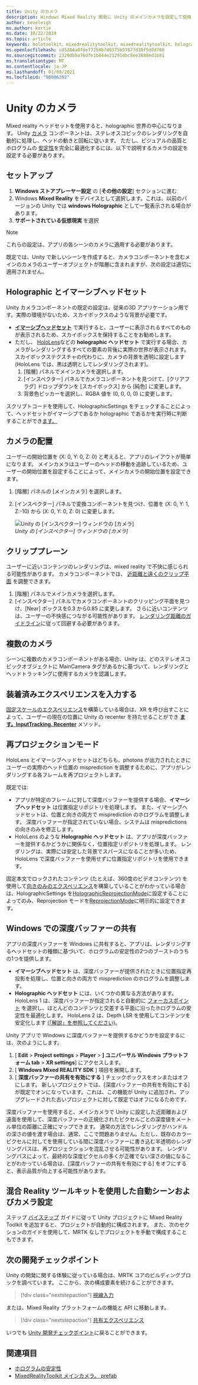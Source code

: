 ```yaml
---
title: Unity のカメラ
description: Windows Mixed Reality 開発に Unity のメインカメラを設定して使用し、holographic のレンダリングを実行する方法について説明します。
author: keveleigh
ms.author: kurtie
ms.date: 10/22/2019
ms.topic: article
keywords: holotoolkit、mixedrealitytoolkit、mixedrealitytoolkit、holographic レンダリング、holographic、イマーシブ、フォーカスポイント、深度バッファー、方向専用、位置指定、不透明、透明、クリップ、混合 reality ヘッドセット、windows mixed reality ヘッドセット、仮想現実ヘッドセット
ms.openlocfilehash: cd5284a8fdef7254b7d0375b57877d30f5d0d708
ms.sourcegitcommit: 2329db5a76dfe1b844e21291dbc8ee3888ed1b81
ms.translationtype: MT
ms.contentlocale: ja-JP
ms.lasthandoff: 01/08/2021
ms.locfileid: "98006392"
---
```

# <a name="camera-in-unity"></a>Unity のカメラ

Mixed reality ヘッドセットを使用すると、holographic 世界の中心になります。 Unity [カメラ](https://docs.unity3d.com/Manual/class-Camera.html) コンポーネントは、ステレオスコピックのレンダリングを自動的に処理し、ヘッドの動きと回転に従います。 ただし、ビジュアルの品質とホログラムの [安定性](../platform-capabilities-and-apis/hologram-stability.md)を完全に最適化するには、以下で説明するカメラの設定を設定する必要があります。

## <a name="setup"></a>セットアップ

1. **Windows ストアプレーヤー設定** の [**その他の設定**] セクションに進む
2. Windows **Mixed Reality** をデバイスとして選択します。これは、以前のバージョンの Unity では **windows Holographic** として一覧表示される場合があります。
3. **サポートされている仮想現実** を選択

>[!NOTE]
>これらの設定は、アプリの各シーンのカメラに適用する必要があります。
>
>既定では、Unity で新しいシーンを作成すると、カメラコンポーネントを含むメインのカメラのユーザーオブジェクトが階層に含まれますが、次の設定は適切に適用されません。

## <a name="holographic-vs-immersive-headsets"></a>Holographic とイマーシブヘッドセット

Unity カメラコンポーネントの既定の設定は、従来の3D アプリケーション用です。実際の環境がないため、スカイボックスのような背景が必要です。

* **[イマーシブヘッドセット](../../discover/immersive-headset-hardware-details.md)** で実行すると、ユーザーに表示されるすべてのものが表示されるため、スカイボックスを保持することをお勧めします。
* ただし、 [HoloLens](../../hololens-hardware-details.md)などの **holographic ヘッドセット** で実行する場合、カメラがレンダリングするすべての要素の背後に実際の世界が表示されます。 スカイボックステクスチャの代わりに、カメラの背景を透明に設定します (HoloLens では、黒は透明としてレンダリングされます)。
    1. [階層] パネルでメインカメラを選択します。
    2. [インスペクター] パネルでカメラコンポーネントを見つけて、[クリアフラグ] ドロップダウンを [スカイボックス] から [純色] に変更します。
    3. 背景色ピッカーを選択し、RGBA 値を (0, 0, 0, 0) に変更します。

スクリプトコードを使用して、HolographicSettings をチェックすることによって、ヘッドセットがイマーシブであるか holographic であるかを実行時に判断することができ[ます。](https://docs.unity3d.com/ScriptReference/XR.WSA.HolographicSettings.IsDisplayOpaque.html)

## <a name="positioning-the-camera"></a>カメラの配置

ユーザーの開始位置を (X: 0, Y: 0, Z: 0) と考えると、アプリのレイアウトが簡単になります。 メインカメラはユーザーのヘッドの移動を追跡しているため、ユーザーの開始位置を設定することによって、メインカメラの開始位置を設定できます。

1. [階層] パネルの [メインカメラ] を選択します。
2. [インスペクター] パネルで変換コンポーネントを見つけ、位置を (X: 0, Y: 1, Z:-10) から (X: 0, Y: 0, Z: 0) に変更します。

   ![Unity の [インスペクター] ウィンドウの [カメラ]](images/maincamera-350px.png)  
   *Unity の [インスペクター] ウィンドウの [カメラ]*

## <a name="clip-planes"></a>クリッププレーン

ユーザーに近いコンテンツのレンダリングは、mixed reality で不快に感じられる可能性があります。 カメラコンポーネントでは、 [近距離と遠くのクリップ平面](../platform-capabilities-and-apis/hologram-stability.md#hologram-render-distances) を調整できます。

1. [階層] パネルでメインカメラを選択します。
2. [インスペクター] パネルでカメラコンポーネントのクリッピング平面を見つけ、[Near] ボックスを0.3 から0.85 に変更します。 さらに近いコンテンツは、ユーザーの不快感につながる可能性があります。 [レンダリング距離のガイドライン](../platform-capabilities-and-apis/hologram-stability.md#hologram-render-distances)に従って回避する必要があります。

## <a name="multiple-cameras"></a>複数のカメラ

シーンに複数のカメラコンポーネントがある場合、Unity は、どのステレオスコピックオブジェクトに MainCamera タグがあるかに基づいて、レンダリングとヘッドトラッキングに使用するカメラを認識します。

## <a name="recentering-a-seated-experience"></a>装着済みエクスペリエンスを入力する

[固定スケールのエクスペリエンス](../../design/coordinate-systems.md)を構築している場合は、XR を呼び出すことによって、ユーザーの現在の位置に Unity の recenter を持たせることができ **[ます。InputTracking. Recenter](https://docs.unity3d.com/ScriptReference/XR.InputTracking.Recenter.html)** メソッド。

## <a name="reprojection-modes"></a>再プロジェクションモード

HoloLens とイマーシブヘッドセットはどちらも、photons が出力されたときにユーザーの実際のヘッド位置の misprediction を調整するために、アプリがレンダリングする各フレームを再プロジェクトします。

既定では:

* アプリが特定のフレームに対して深度バッファーを提供する場合、**イマーシブヘッドセット** は位置指定リポジトリを処理します。 また、イマーシブヘッドセットは、位置と向きの両方で misprediction のホログラムを調整します。 深度バッファーが指定されていない場合、システムは mispredictions の向きのみを修正します。
* HoloLens のような **Holographic ヘッドセット** は、アプリが深度バッファーを提供するかどうかに関係なく、位置指定リポジトリを処理します。  レンダリングは、実際には安定した背景でスパースになることが多いため、HoloLens で深度バッファーを使用せずに位置指定リポジトリを使用できます。

固定本文でロックされたコンテンツ (たとえば、360度のビデオコンテンツ) を使用して[向きのみのエクスペリエンス](coordinate-systems-in-unity.md#building-an-orientation-only-or-seated-scale-experience)を構築していることがわかっている場合は、HolographicSettings を[HolographicReprojectionMode](https://docs.unity3d.com/ScriptReference/XR.WSA.HolographicSettings.HolographicReprojectionMode.html)に設定することによってのみ、Reprojection モードを[ReprojectionMode](https://docs.unity3d.com/ScriptReference/XR.WSA.HolographicSettings.ReprojectionMode.html)に明示的に設定できます。

## <a name="sharing-your-depth-buffers-with-windows"></a>Windows での深度バッファーの共有

アプリの深度バッファーを Windows に共有すると、アプリは、レンダリングするヘッドセットの種類に基づいて、ホログラムの安定性の2つのブーストのうちの1つを提供します。

* **イマーシブヘッドセット** は、深度バッファーが提供されたときに位置指定再投影を処理し、位置と向きの両方で misprediction のホログラムを調整します。
* **Holographic ヘッドセット** には、いくつかの異なる方法があります。 HoloLens 1 は、深度バッファーが指定されると自動的に [フォーカスポイント](focus-point-in-unity.md) を選択し、ほとんどのコンテンツと交差する平面に沿ったホログラムの安定性を最適化します。 HoloLens 2 は、Depth LSR を使用してコンテンツを安定化します [(「解説」を参照してください)](https://docs.microsoft.com/uwp/api/windows.graphics.holographic.holographiccamerarenderingparameters.setfocuspoint)。

Unity アプリで Windows に深度バッファーを提供するかどうかを設定するには、次のようにします。

1. [ **Edit**  >  **Project settings**  >  **Player**  >  **] ユニバーサル Windows プラットフォーム tab**  >  **XR settings**] にアクセスします。
2. [ **Windows Mixed REALITY SDK** ] 項目を展開します。
3. [ **深度バッファーの共有を有効にする** ] チェックボックスをオンまたはオフにします。  新しいプロジェクトでは、[深度バッファーの共有を有効にする] が既定でオンになっています。これは、この機能が Unity に追加され、アップグレードされた古いプロジェクトに対して既定ではオフになるためです。

深度バッファーを使用すると、メインカメラで Unity に設定した近距離および遠面を使用して、深度バッファーの正規化されたピクセルごとの深度値をメートル単位の距離に正確にマップできます。  通常の方法でレンダリングがハンドルの深さの値を渡す場合は、通常、ここで問題ありません。ただし、既存のカラーピクセルに対してを使用している間に深度バッファーに書き込む半透明のレンダリングパスは、再プロジェクションを混乱させる可能性があります。  レンダリングパスによって、最終的な深度ピクセルの多くが正確でない深さの値になることがわかっている場合は、[深度バッファーの共有を有効にする] をオフにすると、表示品質が向上する可能性があります。

## <a name="automatic-scene-and-camera-setup-with-mixed-reality-toolkit"></a>混合 Reality ツールキットを使用した自動シーンおよびカメラ設定 

ステップ [バイステップ](https://microsoft.github.io/MixedRealityToolkit-Unity/Documentation/GettingStartedWithTheMRTK.html) ガイドに従って Unity プロジェクトに Mixed Reality Toolkit を追加すると、プロジェクトが自動的に構成されます。 また、次のセクションのガイドを使用して、MRTK なしでプロジェクトを手動で構成することもできます。

## <a name="next-development-checkpoint"></a>次の開発チェックポイント

Unity の開発に関する体験に従っている場合は、MRTK コアのビルディングブロックを調べています。 ここから、次の構成要素を続けることができます。

> [!div class="nextstepaction"]
> [視線入力](gaze-in-unity.md)

または、Mixed Reality プラットフォームの機能と API に移動します。

> [!div class="nextstepaction"]
> [共有エクスペリエンス](shared-experiences-in-unity.md)

いつでも [Unity 開発チェックポイント](unity-development-overview.md#2-core-building-blocks)に戻ることができます。

## <a name="see-also"></a>関連項目

* [ホログラムの安定性](../platform-capabilities-and-apis/hologram-stability.md)
* [MixedRealityToolkit メインカメラ。 prefab](https://github.com/Microsoft/MixedRealityToolkit-Unity/tree/htk_release/Assets/HoloToolkit/Input/Prefabs)
